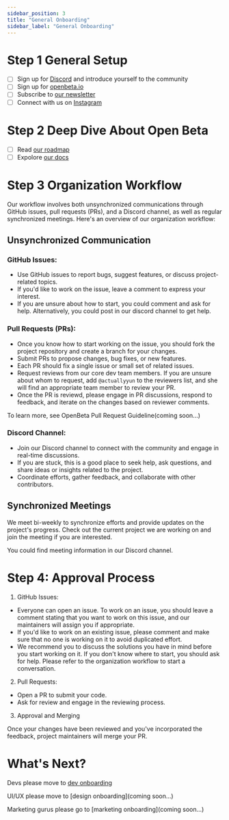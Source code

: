 ```yaml
---
sidebar_position: 3
title: "General Onboarding"
sidebar_label: "General Onboarding"
---
```

# Step 1  General Setup
- [ ] Sign up for [Discord](https://discord.gg/RFufzsqRmJ) and introduce yourself to the community
- [ ] Sign up for [openbeta.io](https://openbeta.io/)
- [ ] Subscribe to [our newsletter](https://docs.openbeta.io/stay-connected)
- [ ] Connect with us on [Instagram](https://www.instagram.com/openbetaproject/)

# Step 2 Deep Dive About Open Beta

- [ ] Read [our roadmap](https://docs.openbeta.io/introduction/roadmap)
- [ ] Expolore [our docs](https://docs.openbeta.io/)

# Step 3 Organization Workflow
Our workflow involves both unsynchronized communications through GitHub issues, pull requests (PRs), and a Discord channel, as well as regular synchronized meetings. Here's an overview of our organization workflow:

## Unsynchronized Communication

### GitHub Issues:

- Use GitHub issues to report bugs, suggest features, or discuss project-related topics.
- If you'd like to work on the issue, leave a comment to express your interest.
- If you are unsure about how to start, you could comment and ask for help. Alternatively, you could post in our discord channel to get help.

### Pull Requests (PRs):

- Once you know how to start working on the issue, you should fork the project repository and create a branch for your changes. 
- Submit PRs to propose changes, bug fixes, or new features.
- Each PR should fix a single issue or small set of related issues.
- Request reviews from our core dev team members. If you are unsure about whom to request, add `@actuallyyun` to the reviewers list, and she will find an appropriate team member to review your PR.
- Once the PR is reviewd, please engage in PR discussions, respond to feedback, and iterate on the changes based on reviewer comments.

To learn more, see OpenBeta Pull Request Guideline(coming soon...)

### Discord Channel:

- Join our Discord channel to connect with the community and engage in real-time discussions.
- If you are stuck, this is a good place to seek help, ask questions, and share ideas or insights related to the project.
- Coordinate efforts, gather feedback, and collaborate with other contributors.


## Synchronized Meetings
We meet bi-weekly to synchronize efforts and provide updates on the project's progress. Check out the current project we are working on and join the meeting if you are interested.

You could find meeting information in our Discord channel.

# Step 4: Approval Process
1. GitHub Issues: 

- Everyone can open an issue. To work on an issue, you should leave a comment stating that you want to work on this issue, and our maintainers will assign you if appropriate.
- If you'd like to work on an existing issue, please comment and make sure that no one is working on it to avoid duplicated effort.
- We recommend you to discuss the solutions you have in mind before you start working on it. If you don't know where to start, you should ask for help. Please refer to the organization workflow to start a conversation. 

2. Pull Requests:

- Open a PR to submit your code.
- Ask for review and engage in the reviewing process.

3. Approval and Merging

Once your changes have been reviewed and you've incorporated the feedback, project maintainers will merge your PR. 


# What's Next?
Devs please move to [dev onboarding](./dev-onboarding.md)

UI/UX please move to [design onboarding](coming soon...)

Marketing gurus please go to [marketing onboarding](coming soon...)